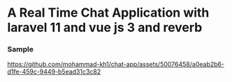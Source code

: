 # A Real Time Chat Application with laravel 11  and vue js 3 and reverb


### Sample
https://github.com/mohammad-kh1/chat-app/assets/50076458/a0eab2b6-d1fe-459c-9449-b5ead31c3c82

